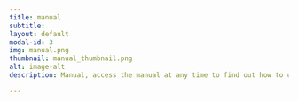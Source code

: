 ```yaml
---
title: manual
subtitle: 
layout: default
modal-id: 3
img: manual.png
thumbnail: manual_thumbnail.png
alt: image-alt
description: Manual, access the manual at any time to find out how to use each element.

---
```

